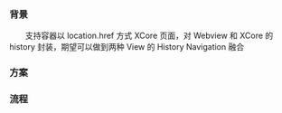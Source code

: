 ### 背景
&emsp;&emsp;支持容器以 location.href 方式 XCore 页面，对 Webview 和 XCore 的 history 封装，期望可以做到两种 View 的 History Navigation 融合

### 方案

### 流程
